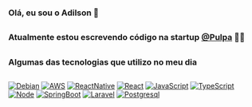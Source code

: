 
### Olá, eu sou o Adilson 🤚
##
### Atualmente estou escrevendo código na startup [@Pulpa](https://pulpa.com.br/) 🧑‍💻
##
### Algumas das tecnologias que utilizo no meu dia 
##
[![Debian](https://img.shields.io/badge/Debian-A81D33?style=for-the-badge&logo=debian&logoColor=white)](https://www.linkedin.com/in/adilson-cardoso-barbosa-bb039234/)
[![AWS](https://img.shields.io/badge/Amazon_AWS-FF9900?style=for-the-badge&logo=amazonaws&logoColor=white)](https://www.linkedin.com/in/adilson-cardoso-barbosa-bb039234/)
[![ReactNative](https://img.shields.io/badge/React_Native-20232A?style=for-the-badge&logo=react&logoColor=61DAFB)](https://www.linkedin.com/in/adilson-cardoso-barbosa-bb039234/)
[![React](https://img.shields.io/badge/React-20232A?style=for-the-badge&logo=react&logoColor=61DAFB)](https://www.linkedin.com/in/adilson-cardoso-barbosa-bb039234/)
[![JavaScript](https://img.shields.io/badge/JavaScript-F7DF1E?style=for-the-badge&logo=javascript&logoColor=black)](https://www.linkedin.com/in/adilson-cardoso-barbosa-bb039234/)
[![TypeScript](https://img.shields.io/badge/TypeScript-007ACC?style=for-the-badge&logo=typescript&logoColor=white)](https://www.linkedin.com/in/adilson-cardoso-barbosa-bb039234/)
[![Node](https://img.shields.io/badge/Node.js-43853D?style=for-the-badge&logo=node.js&logoColor=white)](https://www.linkedin.com/in/adilson-cardoso-barbosa-bb039234/)
[![SpringBoot](https://img.shields.io/badge/Spring-6DB33F?style=for-the-badge&logo=spring&logoColor=white)](https://www.linkedin.com/in/adilson-cardoso-barbosa-bb039234/)
[![Laravel](https://img.shields.io/badge/Laravel-FF2D20?style=for-the-badge&logo=laravel&logoColor=white)](https://www.linkedin.com/in/adilson-cardoso-barbosa-bb039234/)
[![Postgresql](https://img.shields.io/badge/PostgreSQL-316192?style=for-the-badge&logo=postgresql&logoColor=white)](https://www.linkedin.com/in/adilson-cardoso-barbosa-bb039234/)
